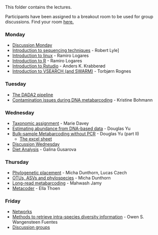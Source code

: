 This folder contains the lectures.

Participants have been assigned to a breakout room to be used for group discussions.
Find your room [here.](Breakout_groups.pdf)


### Monday
- [Discussion Monday](Group_work_Monday.pdf)
- [Introduction to sequencing techniques](20210503_Lyle.pdf) - Robert Lyle]
- [Introduction to linux](./../intro.to.unix/intro.to.unix.pdf) - Ramiro Logares
- [Introduction to R](./../intro.to.r/intro.to.R.pdf) - Ramiro Logares
- [Introduction to Rstudio](./../intro.to.Rstudio/RStudio_intro.pdf) - Anders K. Krabberød
- [Introduction to VSEARCH (and SWARM)](./../Lectures_and_groups/Rognes_vsearch-swarm.pdf) - Torbjørn Rognes

### Tuesday
- [The DADA2 pipeline](DADA2_lecture.pdf)
- [Contamination issues during DNA metabarcoding](./../Lectures_and_groups/bohmann_3May_2021.pdf) - Kristine Bohmann

### Wednesday
- [Taxonomic assignment](Lectures_and_groups/Davey_taxo_assign_04052021.pdf) - Marie Davey
- [Estimating abundance from DNA-based data](./../Lectures_and_groups/DouglasYu_20210505.pdf) - Douglas Yu
- [Bulk-sample Metabarcoding without PCR](./../Lectures_and_groups/DouglasYu_partII_20210505.pdf) - Douglas Yu (part II)
  - [The excel sheet](./../Lectures_and_groups/pa_vs_qp_tables_20210402.xlsx)
- [Discussion Wednesday](Lectures_and_groups/Group_work_Wednesday.pdf)
- [Diet Analysis](Presentation_diet20210405.pdf) - Galina Gusarova

### Thursday
- [Phylogenetic placement](./../Phylogenetic_placement) - Micha Dunthorn, Lucas Czech
- [OTUs, ASVs and phylospecies](./../Lectures_and_groups/dunthorn_clustering_talk.pdf) - Micha Dunthorn
- [Long-read metabarcoding](Long-read_metabarcoding.pdf) - Mahwash Jamy
- [Metacoder](./../Metacoder/Thoen_Metacoder.pdf) - Ella Thoen

### Friday
- [Networks](./../Lectures_and_groups/Networks_Krabberød.pdf)
- [Methods to retrieve intra-species diversity information](./../Lectures_and_groups/Wangensteen_Intraspecies.pdf) - Owen S. Wangensteen Fuentes  
- [Discussion groups](./../Lectures_and_groups/Group_work_Friday.pdf) 
